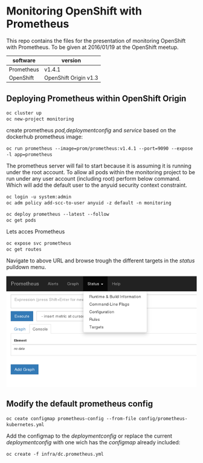 # Monitoring OpenShift with Prometheus

This repo contains the files for the presentation of monitoring OpenShift with Prometheus.
To be given at 2016/01/19 at the OpenShift meetup.

| software        | version                  |
|-----------------|--------------------------|
|Prometheus       | v1.4.1                   |
|OpenShift        | OpenShift Origin v1.3    |


## Deploying Prometheus within OpenShift Origin

```code
oc cluster up
oc new-project monitoring
```

create prometheus *pod,deploymentconfig* and *service* based on the dockerhub prometheus image:

```code
oc run prometheus --image=prom/prometheus:v1.4.1 --port=9090 --expose -l app=prometheus
```

The prometheus server will fail to start because it is assuming it is running under the root account.
To allow all pods within the monitoring project to be run under any user account (including root) perform below command.
Which will add the default user to the anyuid security context constraint.

```code
oc login -u system:admin
oc adm policy add-scc-to-user anyuid -z default -n monitoring
```
```code
oc deploy prometheus --latest --follow
oc get pods
``` 

Lets acces Prometheus

```code
oc expose svc prometheus
oc get routes
```
Navigate to above URL and browse trough the different targets in the *status* pulldown menu.

![Prometheus Screenshot](/images/prometheus-screenshot-1.png)

## Modify the default prometheus config

```code
oc ceate configmap prometheus-config --from-file config/prometheus-kubernetes.yml
```

Add the configmap to the *deploymentconfig* or replace the current *deploymentconfig* with one wich has the *configmap* already included:

```code
oc create -f infra/dc.prometheus.yml
```
